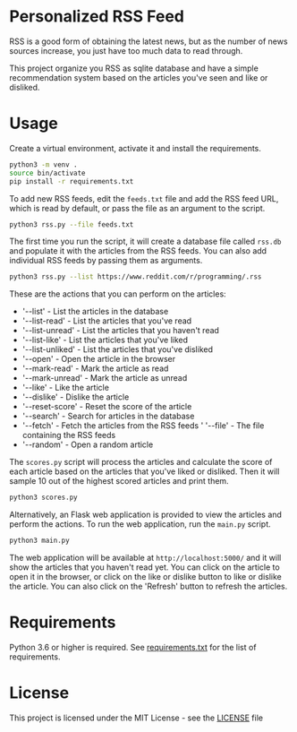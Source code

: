 # Personalized RSS Feed

RSS is a good form of obtaining the latest news, but as the number of news
sources increase, you just have too much data to read through.

This project organize you RSS as sqlite database and have a simple
recommendation system based on the articles you've seen and like or disliked.

# Usage

Create a virtual environment, activate it and install the requirements.

``` bash
python3 -m venv .
source bin/activate
pip install -r requirements.txt
```

To add new RSS feeds, edit the `feeds.txt` file and add the RSS feed URL, which
is read by default, or pass the file as an argument to the script.

``` bash
python3 rss.py --file feeds.txt
```

The first time you run the script, it will create a database file called
`rss.db` and populate it with the articles from the RSS feeds. You can also add
individual RSS feeds by passing them as arguments.

``` bash
python3 rss.py --list https://www.reddit.com/r/programming/.rss
```

These are the actions that you can perform on the articles:

* '--list' - List the articles in the database
* '--list-read' - List the articles that you've read
* '--list-unread' - List the articles that you haven't read
* '--list-like' - List the articles that you've liked
* '--list-unliked' - List the articles that you've disliked
* '--open' - Open the article in the browser
* '--mark-read' - Mark the article as read
* '--mark-unread' - Mark the article as unread
* '--like' - Like the article
* '--dislike' - Dislike the article
* '--reset-score' - Reset the score of the article
* '--search' - Search for articles in the database
* '--fetch' - Fetch the articles from the RSS feeds
' '--file' - The file containing the RSS feeds
* '--random' - Open a random article

The `scores.py` script will process the articles and calculate the score of each
article based on the articles that you've liked or disliked. Then it will sample
10 out of the highest scored articles and print them.

``` bash
python3 scores.py
```

Alternatively, an Flask web application is provided to view the articles and
perform the actions. To run the web application, run the `main.py` script.

``` bash
python3 main.py
```

The web application will be available at `http://localhost:5000/` and it will
show the articles that you haven't read yet. You can click on the article to
open it in the browser, or click on the like or dislike button to like or
dislike the article. You can also click on the 'Refresh' button to refresh the
articles.

# Requirements

Python 3.6 or higher is required. See [requirements.txt](requirements.txt) for
the list of requirements.

# License

This project is licensed under the MIT License - see the [LICENSE](LICENSE) file
